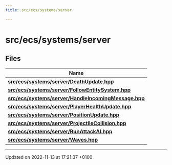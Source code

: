 ```yaml
---
title: src/ecs/systems/server

---
```


# src/ecs/systems/server



## Files

| Name           |
| -------------- |
| **[src/ecs/systems/server/DeathUpdate.hpp](Files/_death_update_8hpp.md#file-deathupdate.hpp)**  |
| **[src/ecs/systems/server/FollowEntitySystem.hpp](Files/_follow_entity_system_8hpp.md#file-followentitysystem.hpp)**  |
| **[src/ecs/systems/server/HandleIncomingMessage.hpp](Files/_handle_incoming_message_8hpp.md#file-handleincomingmessage.hpp)**  |
| **[src/ecs/systems/server/PlayerHealthUpdate.hpp](Files/_player_health_update_8hpp.md#file-playerhealthupdate.hpp)**  |
| **[src/ecs/systems/server/PositionUpdate.hpp](Files/_position_update_8hpp.md#file-positionupdate.hpp)**  |
| **[src/ecs/systems/server/ProjectileCollision.hpp](Files/_projectile_collision_8hpp.md#file-projectilecollision.hpp)**  |
| **[src/ecs/systems/server/RunAttackAI.hpp](Files/_run_attack_a_i_8hpp.md#file-runattackai.hpp)**  |
| **[src/ecs/systems/server/Waves.hpp](Files/_waves_8hpp.md#file-waves.hpp)**  |






-------------------------------

Updated on 2022-11-13 at 17:21:37 +0100
